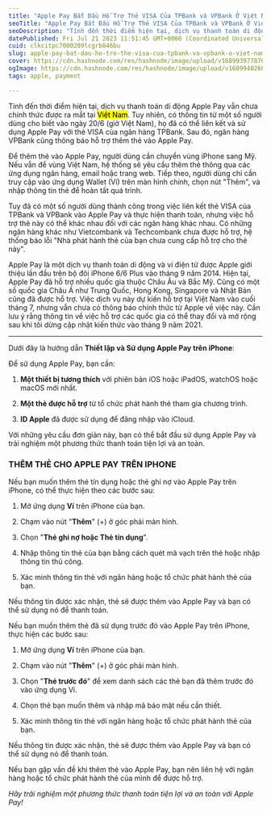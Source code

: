 ```yaml
---
title: "Apple Pay Bắt Đầu Hỗ Trợ Thẻ VISA Của TPBank và VPBank Ở Việt Nam"
seoTitle: "Apple Pay Bắt Đầu Hỗ Trợ Thẻ VISA Của TPBank và VPBank Ở Việt Nam"
seoDescription: "Tính đến thời điểm hiện tại, dịch vụ thanh toán di động Apple Pay vẫn chưa chính thức được ra mắt tại Việt Nam. Tuy nhiên, có thông tin từ một số người dùng"
datePublished: Fri Jul 21 2023 11:51:45 GMT+0000 (Coordinated Universal Time)
cuid: clkcitpc7000209lcgrb846bu
slug: apple-pay-bat-dau-ho-tro-the-visa-cua-tpbank-va-vpbank-o-viet-nam
cover: https://cdn.hashnode.com/res/hashnode/image/upload/v1689939778767/9c429091-2454-4e37-b32e-5c1c6ddb32ed.webp
ogImage: https://cdn.hashnode.com/res/hashnode/image/upload/v1689940260554/6d6b0ffb-b700-4ef6-be3a-5688fc9da967.webp
tags: apple, payment

---
```


Tính đến thời điểm hiện tại, dịch vụ thanh toán di động Apple Pay vẫn chưa chính thức được ra mắt tại <mark>Việt Nam</mark>. Tuy nhiên, có thông tin từ một số người dùng cho biết vào ngày 20/6 (giờ Việt Nam), họ đã có thể liên kết và sử dụng Apple Pay với thẻ VISA của ngân hàng TPBank. Sau đó, ngân hàng VPBank cũng thông báo hỗ trợ thêm thẻ vào Apple Pay.

Để thêm thẻ vào Apple Pay, người dùng cần chuyển vùng iPhone sang Mỹ. Nếu vẫn để vùng Việt Nam, hệ thống sẽ yêu cầu thêm thẻ thông qua các ứng dụng ngân hàng, email hoặc trang web. Tiếp theo, người dùng chỉ cần truy cập vào ứng dụng Wallet (Ví) trên màn hình chính, chọn nút "Thêm", và nhập thông tin thẻ để hoàn tất quá trình.

Tuy đã có một số người dùng thành công trong việc liên kết thẻ VISA của TPBank và VPBank vào Apple Pay và thực hiện thanh toán, nhưng việc hỗ trợ thẻ này có thể khác nhau đối với các ngân hàng khác nhau. Có những ngân hàng khác như Vietcombank và Techcombank chưa được hỗ trợ, hệ thống báo lỗi "Nhà phát hành thẻ của bạn chưa cung cấp hỗ trợ cho thẻ này".

Apple Pay là một dịch vụ thanh toán di động và ví điện tử được Apple giới thiệu lần đầu trên bộ đôi iPhone 6/6 Plus vào tháng 9 năm 2014. Hiện tại, Apple Pay đã hỗ trợ nhiều quốc gia thuộc Châu Âu và Bắc Mỹ. Cũng có một số quốc gia Châu Á như Trung Quốc, Hong Kong, Singapore và Nhật Bản cũng đã được hỗ trợ. Việc dịch vụ này dự kiến hỗ trợ tại Việt Nam vào cuối tháng 7, nhưng vẫn chưa có thông báo chính thức từ Apple về việc này. Cần lưu ý rằng thông tin về việc hỗ trợ các quốc gia có thể thay đổi và mở rộng sau khi tôi dừng cập nhật kiến thức vào tháng 9 năm 2021.

---

Dưới đây là hướng dẫn **Thiết lập và Sử dụng Apple Pay trên iPhone**:

Để sử dụng Apple Pay, bạn cần:

1. **Một thiết bị tương thích** với phiên bản iOS hoặc iPadOS, watchOS hoặc macOS mới nhất.
    
2. **Một thẻ được hỗ trợ** từ tổ chức phát hành thẻ tham gia chương trình.
    
3. **ID Apple** đã được sử dụng để đăng nhập vào iCloud.
    

Với những yêu cầu đơn giản này, bạn có thể bắt đầu sử dụng Apple Pay và trải nghiệm một phương thức thanh toán tiện lợi và an toàn.

### **THÊM THẺ CHO APPLE PAY TRÊN IPHONE**

Nếu bạn muốn thêm thẻ tín dụng hoặc thẻ ghi nợ vào Apple Pay trên iPhone, có thể thực hiện theo các bước sau:

1. Mở ứng dụng **Ví** trên iPhone của bạn.
    
2. Chạm vào nút "**Thêm**" (+) ở góc phải màn hình.
    
3. Chọn "**Thẻ ghi nợ hoặc Thẻ tín dụng**".
    
4. Nhập thông tin thẻ của bạn bằng cách quét mã vạch trên thẻ hoặc nhập thông tin thủ công.
    
5. Xác minh thông tin thẻ với ngân hàng hoặc tổ chức phát hành thẻ của bạn.
    

Nếu thông tin được xác nhận, thẻ sẽ được thêm vào Apple Pay và bạn có thể sử dụng nó để thanh toán.

Nếu bạn muốn thêm thẻ đã sử dụng trước đó vào Apple Pay trên iPhone, thực hiện các bước sau:

1. Mở ứng dụng **Ví** trên iPhone của bạn.
    
2. Chạm vào nút "**Thêm**" (+) ở góc phải màn hình.
    
3. Chọn "**Thẻ trước đó**" để xem danh sách các thẻ bạn đã thêm trước đó vào ứng dụng Ví.
    
4. Chọn thẻ bạn muốn thêm và nhập mã bảo mật nếu cần thiết.
    
5. Xác minh thông tin thẻ với ngân hàng hoặc tổ chức phát hành thẻ của bạn.
    

Nếu thông tin được xác nhận, thẻ sẽ được thêm vào Apple Pay và bạn có thể sử dụng nó để thanh toán.

Nếu bạn gặp vấn đề khi thêm thẻ vào Apple Pay, bạn nên liên hệ với ngân hàng hoặc tổ chức phát hành thẻ của mình để được hỗ trợ.

*Hãy trải nghiệm một phương thức thanh toán tiện lợi và an toàn với Apple Pay!*